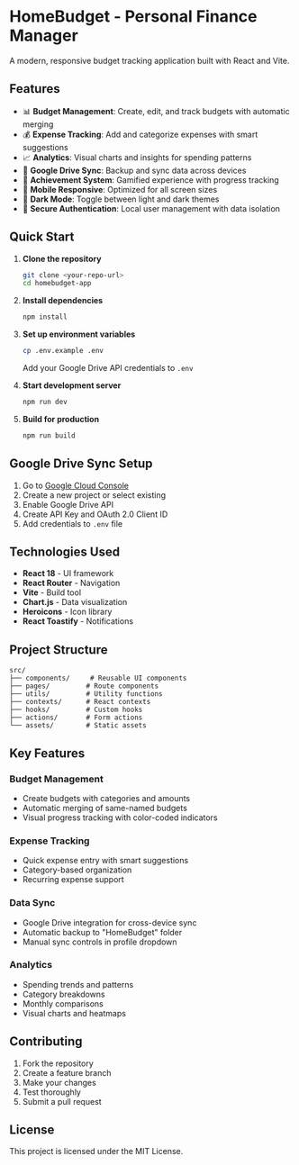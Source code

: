 # HomeBudget - Personal Finance Manager

A modern, responsive budget tracking application built with React and Vite.

## Features

- 📊 **Budget Management**: Create, edit, and track budgets with automatic merging
- 💰 **Expense Tracking**: Add and categorize expenses with smart suggestions
- 📈 **Analytics**: Visual charts and insights for spending patterns
- 🔄 **Google Drive Sync**: Backup and sync data across devices
- 🎯 **Achievement System**: Gamified experience with progress tracking
- 📱 **Mobile Responsive**: Optimized for all screen sizes
- 🌙 **Dark Mode**: Toggle between light and dark themes
- 🔐 **Secure Authentication**: Local user management with data isolation

## Quick Start

1. **Clone the repository**
   ```bash
   git clone <your-repo-url>
   cd homebudget-app
   ```

2. **Install dependencies**
   ```bash
   npm install
   ```

3. **Set up environment variables**
   ```bash
   cp .env.example .env
   ```
   Add your Google Drive API credentials to `.env`

4. **Start development server**
   ```bash
   npm run dev
   ```

5. **Build for production**
   ```bash
   npm run build
   ```

## Google Drive Sync Setup

1. Go to [Google Cloud Console](https://console.cloud.google.com/)
2. Create a new project or select existing
3. Enable Google Drive API
4. Create API Key and OAuth 2.0 Client ID
5. Add credentials to `.env` file

## Technologies Used

- **React 18** - UI framework
- **React Router** - Navigation
- **Vite** - Build tool
- **Chart.js** - Data visualization
- **Heroicons** - Icon library
- **React Toastify** - Notifications

## Project Structure

```
src/
├── components/     # Reusable UI components
├── pages/         # Route components
├── utils/         # Utility functions
├── contexts/      # React contexts
├── hooks/         # Custom hooks
├── actions/       # Form actions
└── assets/        # Static assets
```

## Key Features

### Budget Management
- Create budgets with categories and amounts
- Automatic merging of same-named budgets
- Visual progress tracking with color-coded indicators

### Expense Tracking
- Quick expense entry with smart suggestions
- Category-based organization
- Recurring expense support

### Data Sync
- Google Drive integration for cross-device sync
- Automatic backup to "HomeBudget" folder
- Manual sync controls in profile dropdown

### Analytics
- Spending trends and patterns
- Category breakdowns
- Monthly comparisons
- Visual charts and heatmaps

## Contributing

1. Fork the repository
2. Create a feature branch
3. Make your changes
4. Test thoroughly
5. Submit a pull request

## License

This project is licensed under the MIT License.
